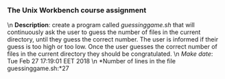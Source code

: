 ### The Unix Workbench course assignment
\n **Description**: create a program called *guessinggame.sh* that will continuously ask the user to guess the number of files in the current directory, until they guess the correct number. The user is informed if their guess is too high or too low. Once the user guesses the correct number of files in the current directory they should be congratulated.
\n *Make date*: Tue Feb 27 17:19:01 EET 2018
\n *Number of lines in the file guessinggame.sh:*27
